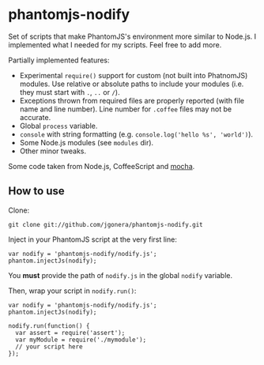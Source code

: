 phantomjs-nodify
================

Set of scripts that make PhantomJS's environment more similar to Node.js.
I implemented what I needed for my scripts. Feel free to add more.

Partially implemented features:

* Experimental `require()` support for custom (not built into PhatnomJS)
  modules. Use relative or absolute paths to include your modules (i.e. they
  must start with `.`, `..` or `/`).
* Exceptions thrown from required files are properly reported (with file name
  and line number). Line number for `.coffee` files may not be accurate.
* Global `process` variable.
* `console` with string formatting (e.g. `console.log('hello %s', 'world')`).
* Some Node.js modules (see `modules` dir).
* Other minor tweaks.

Some code taken from Node.js, CoffeeScript and [mocha](http://visionmedia.github.com/mocha/).


How to use
----------

Clone:

    git clone git://github.com/jgonera/phantomjs-nodify.git

Inject in your PhantomJS script at the very first line:

    var nodify = 'phantomjs-nodify/nodify.js';
    phantom.injectJs(nodify);

You **must** provide the path of `nodify.js` in the global `nodify` variable.

Then, wrap your script in `nodify.run()`:

    var nodify = 'phantomjs-nodify/nodify.js';
    phantom.injectJs(nodify);
    
    nodify.run(function() {
      var assert = require('assert');
      var myModule = require('./mymodule');
      // your script here
    });

